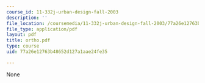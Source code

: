 ```yaml
---
course_id: 11-332j-urban-design-fall-2003
description: ''
file_location: /coursemedia/11-332j-urban-design-fall-2003/77a26e12763b48652d127a1aae24fe35_ortho.pdf
file_type: application/pdf
layout: pdf
title: ortho.pdf
type: course
uid: 77a26e12763b48652d127a1aae24fe35

---
```

None